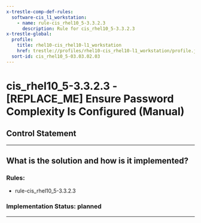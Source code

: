 ```yaml
---
x-trestle-comp-def-rules:
  software-cis_l1_workstation:
    - name: rule-cis_rhel10_5-3.3.2.3
      description: Rule for cis_rhel10_5-3.3.2.3
x-trestle-global:
  profile:
    title: rhel10-cis_rhel10-l1_workstation
    href: trestle://profiles/rhel10-cis_rhel10-l1_workstation/profile.json
  sort-id: cis_rhel10_5-03.03.02.03
---
```


# cis_rhel10_5-3.3.2.3 - \[REPLACE_ME\] Ensure Password Complexity Is Configured (Manual)

## Control Statement

______________________________________________________________________

## What is the solution and how is it implemented?

<!-- For implementation status enter one of: implemented, partial, planned, alternative, not-applicable -->

<!-- Note that the list of rules under ### Rules: is read-only and changes will not be captured after assembly to JSON -->

<!-- Add control implementation description here for control: cis_rhel10_5-3.3.2.3 -->

### Rules:

  - rule-cis_rhel10_5-3.3.2.3

### Implementation Status: planned

______________________________________________________________________
